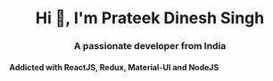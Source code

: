 <h1 align="center">Hi 👋, I'm Prateek Dinesh Singh</h1>
<h3 align="center">A passionate developer from India</h3>

<h4 align="left">Addicted with ReactJS, Redux, Material-UI and NodeJS</h4>





